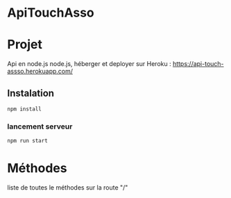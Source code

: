 # ApiTouchAsso

# Projet

Api en node.js node.js, héberger et deployer sur Heroku : https://api-touch-assso.herokuapp.com/


## Instalation
```
npm install
```

### lancement serveur
```
npm run start
```

# Méthodes 

liste de toutes le méthodes sur la route "/"
